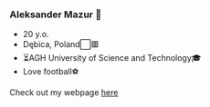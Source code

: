 ### Aleksander Mazur 👋

- 20 y.o.
- Dębica, Poland⬜🟥
- ⏳AGH University of Science and Technology🎓
- Love football⚽

Check out my webpage [here](https://aleksander2a.github.io/)

<!--
**Aleksander2a/Aleksander2a** is a ✨ _special_ ✨ repository because its `README.md` (this file) appears on your GitHub profile.

Here are some ideas to get you started:

- 🔭 I’m currently working on ...
- 🌱 I’m currently learning ...
- 👯 I’m looking to collaborate on ...
- 🤔 I’m looking for help with ...
- 💬 Ask me about ...
- 📫 How to reach me: ...
- 😄 Pronouns: ...
- ⚡ Fun fact: ...
-->
